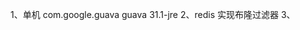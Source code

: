1、单机
    <dependency>
        <groupId>com.google.guava</groupId>
        <artifactId>guava</artifactId>
        <version>31.1-jre</version> <!-- 版本请根据需要选择 -->
    </dependency>
2、redis 实现布隆过滤器
3、